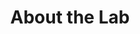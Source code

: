 ---
title: About the Lab
type: landing

sections:
  - block: markdown
    content:
      title: Mission
      text: |
        At the Ishikawa Lab, we aim to understand interactions and learn from field diversity, striving to create mechanisms that enable everyone to achieve well-being through co-creation with diverse people.

        We conduct research to understand how the human mind works in relationships between people and technology, working towards a society where everyone can enjoy well-being through the power of computer science. In particular, we focus on developing mechanisms that assist in achieving goals in human-human and human-machine interactions, creating systems that help everyone in a given situation achieve well-being.

        Through our research, we aim to create the following values:
        - Supporting vibrant lifestyles for maximizing individual well-being
        - Co-creation with stakeholders in diverse inclusive societies
        - Realizing new forms of human-machine collaboration through technology

    design:
      columns: '1'

  - block: markdown
    content:
      title: Lab Characteristics
      text: |
        In our laboratory, we value the following research design and culture:

        ### Research Design
        - **Representation and Understanding of Mind (Basic Research)**: Research to understand how the human mind works using multimodal interactions as cues
        - **Development and Evaluation of Human-Machine Interactions (Applied Research)**: Technology development and evaluation for neurominorities

        ### Lab Culture
        - **Thought Endurance**: Encouraging continuous thinking about themes rather than seeking immediate answers
        - **Immersion into the Field**: Valuing the ability to thoroughly model phenomena and develop them as computer science problems
        - **Innovation Mind**: Fostering the ability to discover goals and tackle challenges proactively
        - **A Place for Self-Transformation**: Creating an environment where team members can cooperatively and empathetically engage with each other, constantly updating themselves without fear of failure

    design:
      columns: '1'

  - block: markdown
    content:
      title: Research Environment
      text: |
        Our laboratory is equipped with the latest research equipment and software, providing an environment where students can freely conduct their research activities.

        ### Research Equipment
        - PCs (MacBook Pro, Windows PC, various cloud servers)
        - VR/AR (Meta Quest, Apple Vision Pro, etc.)
        - Wearable sensing devices (Apple Watch, Fitbit, Polar, etc.)
        - Recording equipment (360-degree cameras, action cameras, etc.)

        ### Software Environment
        - Programming languages (Python, JavaScript/TypeScript, C++, etc.)
        - Cloud services (Google Cloud Platform, Microsoft Azure, Amazon Web Services, etc.)
        - 3D modeling and simulation software (Blender, Unity, Unreal Engine, etc.)
        - Adobe Creative Cloud (Photoshop, Illustrator, Premiere Pro, etc.)

        ### Collaborative Research
        We actively engage in collaborative research with domestic and international research institutions and companies. We particularly value collaboration with experts in the medical and welfare fields to address real-world challenges.

    design:
      columns: '1'
--- 
